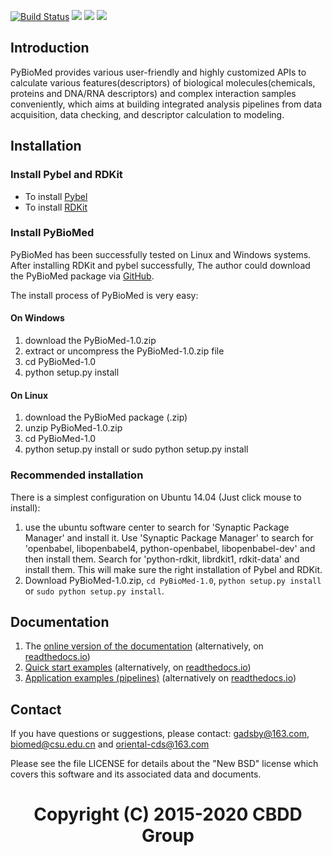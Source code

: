 [![Build Status](https://travis-ci.org/gadsbyfly/PyBioMed.svg?branch=master)](https://travis-ci.org/gadsbyfly/PyBioMed)
![](https://img.shields.io/pypi/l/Django.svg) ![](https://img.shields.io/badge/dependencies-rdkit%2C%20pybel-green.svg)
![](https://img.shields.io/badge/platforms-linux%2C%20windows-brightgreen.svg)


## Introduction
PyBioMed provides various user-friendly and highly customized APIs to calculate various features(descriptors) of biological molecules(chemicals, proteins and DNA/RNA descriptors) and complex interaction samples conveniently, which aims at building integrated analysis pipelines from data acquisition, data checking, and descriptor calculation to modeling.

## Installation
### Install Pybel and RDKit
* To install [Pybel](http://openbabel.org/docs/current/UseTheLibrary/PythonInstall.html)
* To install [RDKit](http://www.rdkit.org/docs/Install.html)

### Install PyBioMed
PyBioMed has been successfully tested on Linux and Windows systems. After installing RDKit and pybel successfully, The author could download the PyBioMed package via [GitHub](https://codeload.github.com/gadsbyfly/PyBioMed/zip/refs/heads/master).

The install process of PyBioMed is very easy:

#### On Windows

1. download the PyBioMed-1.0.zip
2. extract or uncompress the PyBioMed-1.0.zip file
3. cd PyBioMed-1.0
4. python setup.py install

#### On Linux

1. download the PyBioMed package (.zip)
2. unzip PyBioMed-1.0.zip
3. cd PyBioMed-1.0
4. python setup.py install or sudo python setup.py install

### Recommended installation
There is a simplest configuration on Ubuntu 14.04 (Just click mouse to install):

1. use the ubuntu software center to search for 'Synaptic Package Manager' and
   install it. Use 'Synaptic Package Manager' to search for 'openbabel,
   libopenbabel4, python-openbabel, libopenbabel-dev' and then install them.
   Search for 'python-rdkit, librdkit1, rdkit-data' and install them. This will
   make sure the right installation of Pybel and RDKit.
2. Download PyBioMed-1.0.zip, `cd PyBioMed-1.0`, `python setup.py install` or `sudo python setup.py install`.

## Documentation

1. The [online version of the documentation](http://projects.scbdd.com/pybiomed/index.html) (alternatively, on [readthedocs.io](http://pybiomed.readthedocs.io/en/latest/))
2. [Quick start examples](http://projects.scbdd.com/pybiomed/User_guide.html) (alternatively, on [readthedocs.io](http://pybiomed.readthedocs.io/en/latest/User_guide.html))
3. [Application examples (pipelines)](http://projects.scbdd.com/pybiomed/application.html) (alternatively on [readthedocs.io](http://pybiomed.readthedocs.io/en/latest/application.html))

## Contact
If you have questions or suggestions, please contact:
gadsby@163.com, biomed@csu.edu.cn and oriental-cds@163.com

Please see the file LICENSE for details about the "New BSD"
license which covers this software and its associated data and
documents.


# <center> Copyright (C) 2015-2020 CBDD Group </center>
